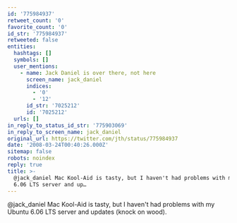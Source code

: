 ```yaml
---
id: '775984937'
retweet_count: '0'
favorite_count: '0'
id_str: '775984937'
retweeted: false
entities:
  hashtags: []
  symbols: []
  user_mentions:
    - name: Jack Daniel is over there, not here
      screen_name: jack_daniel
      indices:
        - '0'
        - '12'
      id_str: '7025212'
      id: '7025212'
  urls: []
in_reply_to_status_id_str: '775903069'
in_reply_to_screen_name: jack_daniel
original_url: https://twitter.com/jth/status/775984937
date: '2008-03-24T00:40:26.000Z'
sitemap: false
robots: noindex
reply: true
title: >-
  @jack_daniel Mac Kool-Aid is tasty, but I haven't had problems with my Ubuntu
  6.06 LTS server and up…
---
```


@jack_daniel Mac Kool-Aid is tasty, but I haven't had problems with my Ubuntu 6.06 LTS server and updates (knock on wood).